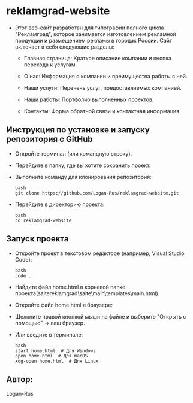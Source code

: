 # reklamgrad-website

- Этот веб-сайт разработан для типографии полного цикла "Рекламград", которое занимается изготовлением рекламной продукции и размещением рекламы в городах России. Сайт включает в себя следующие разделы:

  - Главная страница: Краткое описание компании и кнопка перехода к услугам.

  - О нас: Информация о компании и преимущества работы с ней.

  - Наши услуги: Перечень услуг, предоставляемых компанией.

  - Наши работы: Портфолио выполненных проектов.

  - Контакты: Форма обратной связи и контактная информация.

## Инструкция по установке и запуску репозитория с GitHub

  - Откройте терминал (или командную строку).

  - Перейдите в папку, где вы хотите сохранить проект.

  - Выполните команду для клонирования репозитория:

        bash
        git clone https://github.com/Logan-Rus/reklamgrad-website.git

  - Перейдите в директорию проекта:

        bash
        cd reklamgrad-website
## Запуск проекта

  - Откройте проект в текстовом редакторе (например, Visual Studio Code):

        bash
        code .
  - Найдите файл home.html в корневой папке проекта(saitereklamgrad\saite\main\templates\main.html).

  - Откройте файл home.html в браузере:

  - Щелкните правой кнопкой мыши на файле и выберите "Открыть с помощью" -> ваш браузер.

  - Или введите в терминале:

        bash
        start home.html  # Для Windows
        open home.html  # Для macOS
        xdg-open home.html  # Для Linux

## Автор:
Logan-Rus
